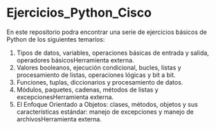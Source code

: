 # Ejercicios_Python_Cisco

En este repositorio podra encontrar una serie de ejercicios básicos de Python de los siguientes temarios: 

1. Tipos de datos, variables, operaciones básicas de entrada y salida, operadores básicosHerramienta externa.
2. Valores booleanos, ejecución condicional, bucles, listas y procesamiento de listas, operaciones lógicas y bit a bit.
3. Funciones, tuplas, diccionarios y procesamiento de datos.
4. Módulos, paquetes, cadenas, métodos de listas y excepcionesHerramienta externa.
5. El Enfoque Orientado a Objetos: clases, métodos, objetos y sus características estándar: manejo de excepciones y manejo de archivosHerramienta externa.


